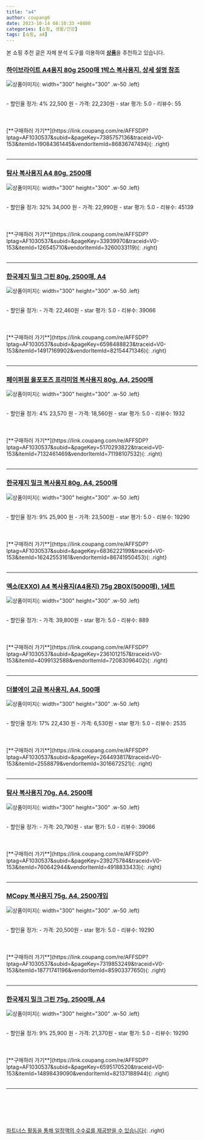 ```yaml
---
title: "a4"
author: coupang6
date: 2023-10-14 08:10:33 +0800
categories: [쇼핑, 생활/건강]
tags: [쇼핑, a4]
---
```


본 쇼핑 추천 글은 자체 분석 도구를 이용하여 [**상품**](https://link.coupang.com/a/bao1ui)을 추천하고 있습니다.

### [하이브라이트 A4용지 80g 2500매 1박스 복사용지, 상세 설명 참조](https://link.coupang.com/re/AFFSDP?lptag=AF1030537&subid=&pageKey=7385757136&traceid=V0-153&itemId=19084361445&vendorItemId=86836747494)

![상품이미지](https://thumbnail8.coupangcdn.com/thumbnails/remote/230x230ex/image/vendor_inventory/744f/7e4818d63901d1c0ec96b7b2f1957ba1ae9c2580a96c4b61f3611291fb99.jpg){: width="300" height="300" .w-50 .left}


<br>
- 할인율 정가: 4%  22,500   원
- 가격: 22,230원
- star 평가: 5.0
- 리뷰수: 55
<br>
<br>
<br>
<br>
[**구매하러 가기**](https://link.coupang.com/re/AFFSDP?lptag=AF1030537&subid=&pageKey=7385757136&traceid=V0-153&itemId=19084361445&vendorItemId=86836747494){: .right}
<br>
<br>

---

### [탐사 복사용지 A4 80g, 2500매](https://link.coupang.com/re/AFFSDP?lptag=AF1030537&subid=&pageKey=33939970&traceid=V0-153&itemId=126545710&vendorItemId=3260033119)

![상품이미지](https://thumbnail8.coupangcdn.com/thumbnails/remote/230x230ex/image/retail/images/161374574856290-ac1ade58-b53b-4f55-9eab-0124d7de6c26.jpg){: width="300" height="300" .w-50 .left}


<br>
- 할인율 정가: 32%  34,000   원
- 가격: 22,990원
- star 평가: 5.0
- 리뷰수: 45139
<br>
<br>
<br>
<br>
[**구매하러 가기**](https://link.coupang.com/re/AFFSDP?lptag=AF1030537&subid=&pageKey=33939970&traceid=V0-153&itemId=126545710&vendorItemId=3260033119){: .right}
<br>
<br>

---

### [한국제지 밀크 그린 80g, 2500매, A4](https://link.coupang.com/re/AFFSDP?lptag=AF1030537&subid=&pageKey=6598488823&traceid=V0-153&itemId=14917169902&vendorItemId=82154471346)

![상품이미지](https://thumbnail8.coupangcdn.com/thumbnails/remote/230x230ex/image/retail/images/2439517649533491-ff37e59e-d88f-4d2d-9c07-30e2c355c830.jpg){: width="300" height="300" .w-50 .left}


<br>
- 할인율 정가: 
- 가격: 22,460원
- star 평가: 5.0
- 리뷰수: 39066
<br>
<br>
<br>
<br>
[**구매하러 가기**](https://link.coupang.com/re/AFFSDP?lptag=AF1030537&subid=&pageKey=6598488823&traceid=V0-153&itemId=14917169902&vendorItemId=82154471346){: .right}
<br>
<br>

---

### [페이퍼원 올포포즈 프리미엄 복사용지 80g, A4, 2500매](https://link.coupang.com/re/AFFSDP?lptag=AF1030537&subid=&pageKey=5170293822&traceid=V0-153&itemId=7132461469&vendorItemId=71198107532)

![상품이미지](https://thumbnail6.coupangcdn.com/thumbnails/remote/230x230ex/image/retail/images/10644259606863-22dee335-c0d7-4b4c-9a2d-3d7db2e27f32.jpg){: width="300" height="300" .w-50 .left}


<br>
- 할인율 정가: 4%  23,570   원
- 가격: 18,560원
- star 평가: 5.0
- 리뷰수: 1932
<br>
<br>
<br>
<br>
[**구매하러 가기**](https://link.coupang.com/re/AFFSDP?lptag=AF1030537&subid=&pageKey=5170293822&traceid=V0-153&itemId=7132461469&vendorItemId=71198107532){: .right}
<br>
<br>

---

### [한국제지 밀크 복사용지 80g, A4, 2500매](https://link.coupang.com/re/AFFSDP?lptag=AF1030537&subid=&pageKey=6836222199&traceid=V0-153&itemId=16242553161&vendorItemId=86741950453)

![상품이미지](https://thumbnail8.coupangcdn.com/thumbnails/remote/230x230ex/image/vendor_inventory/eb81/22ea9e9664aad2b234e675e49e63ddb70ebcc761eff497d774df8b428060.jpg){: width="300" height="300" .w-50 .left}


<br>
- 할인율 정가: 9%  25,900   원
- 가격: 23,500원
- star 평가: 5.0
- 리뷰수: 19290
<br>
<br>
<br>
<br>
[**구매하러 가기**](https://link.coupang.com/re/AFFSDP?lptag=AF1030537&subid=&pageKey=6836222199&traceid=V0-153&itemId=16242553161&vendorItemId=86741950453){: .right}
<br>
<br>

---

### [엑소(EXXO) A4 복사용지(A4용지) 75g 2BOX(5000매), 1세트](https://link.coupang.com/re/AFFSDP?lptag=AF1030537&subid=&pageKey=2361012157&traceid=V0-153&itemId=4099132588&vendorItemId=72083096402)

![상품이미지](https://thumbnail6.coupangcdn.com/thumbnails/remote/230x230ex/image/vendor_inventory/51c7/1c148286d5204e1db0653896a0ee732fd5b27e48a2a8e7e101158ec7bf6d.jpg){: width="300" height="300" .w-50 .left}


<br>
- 할인율 정가: 
- 가격: 39,800원
- star 평가: 5.0
- 리뷰수: 889
<br>
<br>
<br>
<br>
[**구매하러 가기**](https://link.coupang.com/re/AFFSDP?lptag=AF1030537&subid=&pageKey=2361012157&traceid=V0-153&itemId=4099132588&vendorItemId=72083096402){: .right}
<br>
<br>

---

### [더블에이 고급 복사용지, A4, 500매](https://link.coupang.com/re/AFFSDP?lptag=AF1030537&subid=&pageKey=264493817&traceid=V0-153&itemId=2558879&vendorItemId=3016672521)

![상품이미지](https://thumbnail8.coupangcdn.com/thumbnails/remote/230x230ex/image/product/image/vendoritem/2017/09/15/3001503874/1aa35d40-bb1b-4fa5-9843-409c95acfecb.jpg){: width="300" height="300" .w-50 .left}


<br>
- 할인율 정가: 17%  22,430   원
- 가격: 6,530원
- star 평가: 5.0
- 리뷰수: 2535
<br>
<br>
<br>
<br>
[**구매하러 가기**](https://link.coupang.com/re/AFFSDP?lptag=AF1030537&subid=&pageKey=264493817&traceid=V0-153&itemId=2558879&vendorItemId=3016672521){: .right}
<br>
<br>

---

### [탐사 복사용지 70g, A4, 2500매](https://link.coupang.com/re/AFFSDP?lptag=AF1030537&subid=&pageKey=239275784&traceid=V0-153&itemId=760642944&vendorItemId=4918833433)

![상품이미지](https://thumbnail6.coupangcdn.com/thumbnails/remote/230x230ex/image/retail/images/161798826461943-c48ad295-af39-480c-867a-007e90237b0a.jpg){: width="300" height="300" .w-50 .left}


<br>
- 할인율 정가: 
- 가격: 20,790원
- star 평가: 5.0
- 리뷰수: 39066
<br>
<br>
<br>
<br>
[**구매하러 가기**](https://link.coupang.com/re/AFFSDP?lptag=AF1030537&subid=&pageKey=239275784&traceid=V0-153&itemId=760642944&vendorItemId=4918833433){: .right}
<br>
<br>

---

### [MCopy 복사용지 75g, A4, 2500개입](https://link.coupang.com/re/AFFSDP?lptag=AF1030537&subid=&pageKey=7319853249&traceid=V0-153&itemId=18771741196&vendorItemId=85903377650)

![상품이미지](https://thumbnail10.coupangcdn.com/thumbnails/remote/230x230ex/image/retail/images/2023/05/08/11/8/611e860e-e7f0-402f-952a-99ebdefe76d3.jpg){: width="300" height="300" .w-50 .left}


<br>
- 할인율 정가: 
- 가격: 20,500원
- star 평가: 5.0
- 리뷰수: 19290
<br>
<br>
<br>
<br>
[**구매하러 가기**](https://link.coupang.com/re/AFFSDP?lptag=AF1030537&subid=&pageKey=7319853249&traceid=V0-153&itemId=18771741196&vendorItemId=85903377650){: .right}
<br>
<br>

---

### [한국제지 밀크 그린 75g, 2500매, A4](https://link.coupang.com/re/AFFSDP?lptag=AF1030537&subid=&pageKey=6595170520&traceid=V0-153&itemId=14898439090&vendorItemId=82137188944)

![상품이미지](https://thumbnail10.coupangcdn.com/thumbnails/remote/230x230ex/image/retail/images/3586382901222035-5f97b773-e748-44c6-bbcc-f8c54d11e11c.jpg){: width="300" height="300" .w-50 .left}


<br>
- 할인율 정가: 9%  25,900   원
- 가격: 21,370원
- star 평가: 5.0
- 리뷰수: 19290
<br>
<br>
<br>
<br>
[**구매하러 가기**](https://link.coupang.com/re/AFFSDP?lptag=AF1030537&subid=&pageKey=6595170520&traceid=V0-153&itemId=14898439090&vendorItemId=82137188944){: .right}
<br>
<br>

---
<br><br><br><br><br> [파트너스 활동을 통해 일정액의 수수료를 제공받을 수 있습니다](https://link.coupang.com/a/bao1ui){: .right}